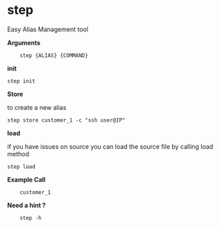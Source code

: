 # step

Easy Alias Management tool

**Arguments**

```shell
    step {ALIAS} {COMMAND}
```

**init**

```
step init
```

**Store**

to create a new alias

```shell
step store customer_1 -c "ssh user@IP"
```

**load**

if you have issues on source you can load the source file by calling load method

```
step load
```

**Example Call**

```shell
    customer_1
```

**Need a hint ?**

```shell
    step -h
```
